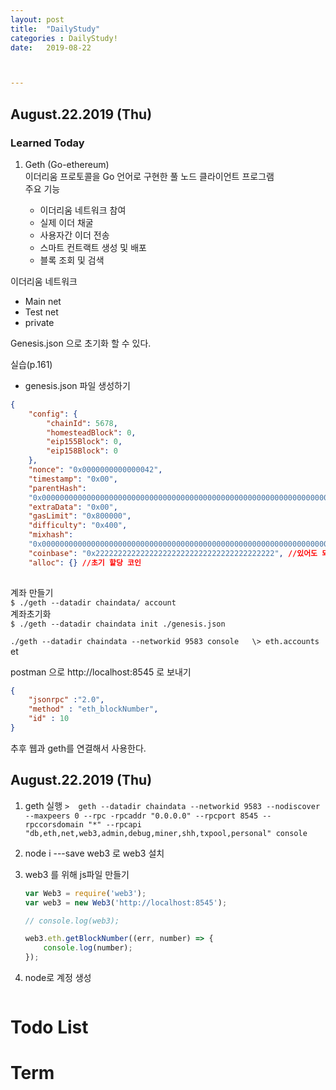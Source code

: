 ```yaml
---
layout: post
title:  "DailyStudy"
categories : DailyStudy!
date:   2019-08-22



---
```




## August.22.2019  (Thu)

### Learned Today 

1. Geth (Go-ethereum)  
   이더리움 프로토콜을 Go 언어로 구현한 풀 노드 클라이언트 프로그램  
   주요 기능  

   * 이더리움 네트워크 참여
   * 실제 이더 채굴
   * 사용자간 이더 전송
   * 스마트 컨트랙트 생성 및 배포
   * 블록 조회 및 검색

   

이더리움 네트워크  

* Main net
* Test net
* private

Genesis.json 으로 초기화 할 수 있다.

실습(p.161)

* genesis.json 파일 생성하기

```json
{
    "config": {
        "chainId": 5678,
        "homesteadBlock": 0,
        "eip155Block": 0,
        "eip158Block": 0
    },
    "nonce": "0x0000000000000042",
    "timestamp": "0x00",
    "parentHash":
    "0x0000000000000000000000000000000000000000000000000000000000000000",
    "extraData": "0x00",
    "gasLimit": "0x800000",
    "difficulty": "0x400",
    "mixhash": 
    "0x0000000000000000000000000000000000000000000000000000000000000000",
	"coinbase": "0x2222222222222222222222222222222222222222", //있어도 되고 없어도 되고
    "alloc": {} //초기 할당 코인
    

```



계좌 만들기  
`$ ./geth --datadir chaindata/ account`  
계좌초기화  
`$ ./geth --datadir chaindata init ./genesis.json`

`./geth --datadir chaindata --networkid 9583 console  
\> eth.accounts `  
et



postman 으로 http://localhost:8545 로 보내기

``` json
{
	"jsonrpc" :"2.0",
	"method" : "eth_blockNumber",
	"id" : 10
}
```

추후 웹과 geth를 연결해서 사용한다.

## August.22.2019  (Thu)

1. geth 실행 `>  geth --datadir chaindata --networkid 9583 --nodiscover --maxpeers 0 --rpc -rpcaddr "0.0.0.0" --rpcport 8545 --rpccorsdomain "*" --rpcapi "db,eth,net,web3,admin,debug,miner,shh,txpool,personal" console`

2. node i ---save web3 로 web3 설치

3. web3 를 위해 js파일 만들기  

   ```javascript
   var Web3 = require('web3');
   var web3 = new Web3('http://localhost:8545');
   
   // console.log(web3);
   
   web3.eth.getBlockNumber((err, number) => {
       console.log(number);
   });
   ```

4. node로 계정 생성  

   ```javascript
   
   ```

   

# **Todo List**

# **Term**

